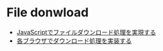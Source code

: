 File donwload
=============

+ [JavaScriptでファイルダウンロード処理を実現する](http://qiita.com/wadahiro/items/eb50ac6bbe2e18cf8813)
+ [各ブラウザでダウンロード処理を実装する](http://kuroeveryday.blogspot.jp/2016/05/file-download-from-browser.htmla)
